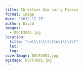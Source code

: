 ```yaml
---
title: Christmas Day Lorry Fiasco
format: image
date: '2012-12-25'
author: David
images:
  - DSCF3081.jpg
location:
  title: "\n\t\t\t\t\t\n\t\t\t\t"
  lat: ''
  lng: ''
coverImage: DSCF3081.jpg
ogImage: DSCF3081.jpg
---
```

